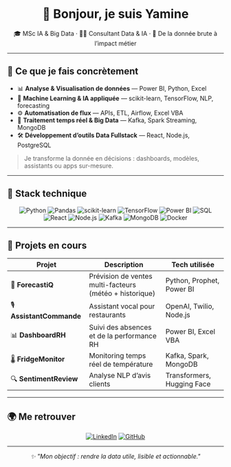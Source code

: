 <h1 align="center">👋 Bonjour, je suis Yamine</h1>

<p align="center">
🎓 MSc IA & Big Data · 👨‍💻 Consultant Data & IA · 🎯 De la donnée brute à l’impact métier
</p>

---

## 💼 Ce que je fais concrètement

- 📊 **Analyse & Visualisation de données** — Power BI, Python, Excel
- 🤖 **Machine Learning & IA appliquée** — scikit-learn, TensorFlow, NLP, forecasting
- ⚙️ **Automatisation de flux** — APIs, ETL, Airflow, Excel VBA
- 🔁 **Traitement temps réel & Big Data** — Kafka, Spark Streaming, MongoDB
- 🛠️ **Développement d’outils Data Fullstack** — React, Node.js, PostgreSQL

> Je transforme la donnée en décisions : dashboards, modèles, assistants ou apps sur-mesure.

---

## 🧰 Stack technique

<div align="center">

![Python](https://img.shields.io/badge/-Python-3776AB?style=flat-square&logo=python&logoColor=white)
![Pandas](https://img.shields.io/badge/-Pandas-150458?style=flat-square&logo=pandas)
![scikit-learn](https://img.shields.io/badge/-Scikit--learn-F7931E?style=flat-square&logo=scikit-learn&logoColor=white)
![TensorFlow](https://img.shields.io/badge/-TensorFlow-FF6F00?style=flat-square&logo=tensorflow&logoColor=white)
![Power BI](https://img.shields.io/badge/-Power%20BI-F2C811?style=flat-square&logo=Power%20BI&logoColor=black)
![SQL](https://img.shields.io/badge/-SQL-4479A1?style=flat-square&logo=postgresql&logoColor=white)
![React](https://img.shields.io/badge/-React-61DAFB?style=flat-square&logo=react&logoColor=black)
![Node.js](https://img.shields.io/badge/-Node.js-339933?style=flat-square&logo=node.js&logoColor=white)
![Kafka](https://img.shields.io/badge/-Kafka-231F20?style=flat-square&logo=apache-kafka&logoColor=white)
![MongoDB](https://img.shields.io/badge/-MongoDB-47A248?style=flat-square&logo=mongodb&logoColor=white)
![Docker](https://img.shields.io/badge/-Docker-2496ED?style=flat-square&logo=docker&logoColor=white)

</div>

---

## 🧪 Projets en cours

| Projet | Description | Tech utilisée |
|--------|-------------|----------------|
| 🧠 **ForecastiQ** | Prévision de ventes multi-facteurs (météo + historique) | Python, Prophet, Power BI |
| 🎙️ **AssistantCommande** | Assistant vocal pour restaurants | OpenAI, Twilio, Node.js |
| 📊 **DashboardRH** | Suivi des absences et de la performance RH | Power BI, Excel VBA |
| 🌡️ **FridgeMonitor** | Monitoring temps réel de température | Kafka, Spark, MongoDB |
| 🔍 **SentimentReview** | Analyse NLP d’avis clients | Transformers, Hugging Face |

---

## 🌍 Me retrouver

<div align="center">

[![LinkedIn](https://img.shields.io/badge/-LinkedIn-0077B5?style=flat-square&logo=linkedin&logoColor=white)](https://www.linkedin.com/in/yamine-moussaoui-672a25205)
[![GitHub](https://img.shields.io/badge/-GitHub-181717?style=flat-square&logo=github&logoColor=white)](https://github.com/Yamine-coder)

</div>

---

<p align="center">
  <i>✨ "Mon objectif : rendre la data utile, lisible et actionnable."</i>
</p>
